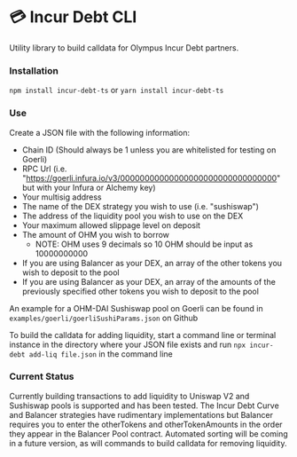 # 💳 Incur Debt CLI

Utility library to build calldata for Olympus Incur Debt partners.

### Installation

`npm install incur-debt-ts`
or
`yarn install incur-debt-ts`

### Use

Create a JSON file with the following information:

- Chain ID (Should always be 1 unless you are whitelisted for testing on Goerli)
- RPC Url (i.e. "https://goerli.infura.io/v3/00000000000000000000000000000000" but with your Infura or Alchemy key)
- Your multisig address
- The name of the DEX strategy you wish to use (i.e. "sushiswap")
- The address of the liquidity pool you wish to use on the DEX
- Your maximum allowed slippage level on deposit
- The amount of OHM you wish to borrow
  - NOTE: OHM uses 9 decimals so 10 OHM should be input as 10000000000
- If you are using Balancer as your DEX, an array of the other tokens you wish to deposit to the pool
- If you are using Balancer as your DEX, an array of the amounts of the previously specified other tokens you wish to deposit to the pool

An example for a OHM-DAI Sushiswap pool on Goerli can be found in `examples/goerli/goerliSushiParams.json` on Github

To build the calldata for adding liquidity, start a command line or terminal instance in the directory where your JSON file exists and run `npx incur-debt add-liq file.json` in the command line

### Current Status

Currently building transactions to add liquidity to Uniswap V2 and Sushiswap pools is supported and has been tested. The Incur Debt Curve and Balancer strategies have rudimentary implementations but Balancer requires you to enter the otherTokens and otherTokenAmounts in the order they appear in the Balancer Pool contract. Automated sorting will be coming in a future version, as will commands to build calldata for removing liquidity.
